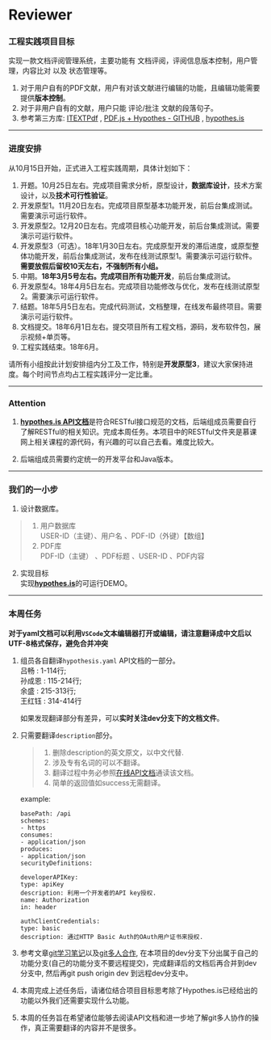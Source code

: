 # Reviewer

### 工程实践项目目标
实现一款文档评阅管理系统，主要功能有 文档评阅，评阅信息版本控制，用户管理，内容比对 以及 状态管理等。
1. 对于用户自有的PDF文献，用户有对该文献进行编辑的功能，且编辑功能需要提供**版本控制**。
2. 对于非用户自有的文献，用户只能 评论/批注 文献的段落句子。
3. 参考第三方库: [ITEXTPdf](https://developers.itextpdf.com/content/itext-7-examples/itext-7-manipulating-existing-pdf) , [PDF.js + Hypothes - GITHUB](https://github.com/hypothesis/pdf.js-hypothes.is) , [hypothes.is](https://web.hypothes.is/)


------

### 进度安排
从10月15日开始，正式进入工程实践周期，具体计划如下：
1. 开题。10月25日左右。完成项目需求分析，原型设计，**数据库设计**，技术方案设计，以及**技术可行性验证**。
2. 开发原型1。11月20日左右。完成项目原型基本功能开发，前后台集成测试。需要演示可运行软件。
3. 开发原型2。12月20日左右。完成项目核心功能开发，前后台集成测试。需要演示可运行软件。
4. 开发原型3（可选）。18年1月30日左右。完成原型开发的滞后进度，或原型整体功能开发，前后台集成测试，发布在线测试原型1。需要演示可运行软件。   
**需要放假后留校10天左右，不强制所有小组。**    
5. 中期。**18年3月5号左右。完成项目所有功能开发**，前后台集成测试。
6. 开发原型4。18年4月5日左右。完成项目功能修改与优化，发布在线测试原型2。需要演示可运行软件。
7. 结题。18年5月5日左右。完成代码测试，文档整理，在线发布最终项目。需要演示可运行软件。
8. 文档提交。18年6月1日左右。提交项目所有工程文档，源码，发布软件包，展示视频+单页等。
9. 工程实践结束。18年6月。

请所有小组按此计划安排组内分工及工作，特别是**开发原型3**，建议大家保持进度。每个时间节点均占工程实践评分一定比重。



     

-----
### Attention
1. [**hypothes.is API文档**](https://h.readthedocs.io/en/latest/api/#)是符合RESTful接口规范的文档，后端组成员需要自行了解RESTful的相关知识。完成本周任务。本项目中的RESTful文件夹是慕课网上相关课程的源代码，有兴趣的可以自己去看。难度比较大。

2. 后端组成员需要约定统一的开发平台和Java版本。
     


-----
### 我们的一小步
1. 设计数据库。
> 1. 用户数据库    
    USER-ID（主键）、用户名 、PDF-ID（外键）【数组】
> 2. PDF库   
    PDF-ID（主键） 、PDF标题 、USER-ID 、PDF内容

2. 实现目标  
    实现[**hypothes.is**](https://web.hypothes.is/)的可运行DEMO。

     

----
### 本周任务
**对于yaml文档可以利用`VSCode`文本编辑器打开或编辑，请注意翻译成中文后以UTF-8格式保存，避免合并冲突**  
1. 组员各自翻译`hypothesis.yaml` API文档的一部分。   
    吕畅 : 1-114行;   
    孙成恩 : 115-214行;   
    余盛 : 215-313行;  
    王红钰 : 314-414行

    如果发现翻译部分有差异，可以**实时关注dev分支下的文档文件**。

2. 只需要翻译`description`部分。
    > 1. 删除description的英文原文，以中文代替.
    > 2. 涉及专有名词的可以不翻译。
    > 3. 翻译过程中务必参照[在线API文档](https://h.readthedocs.io/en/latest/api/#)通读该文档。
    > 4. 简单的返回值如success无需翻译。    

 
    example:
    ```
    basePath: /api
    schemes:
    - https
    consumes:
    - application/json
    produces:
    - application/json
    securityDefinitions:
    
    developerAPIKey:
    type: apiKey
    description: 利用一个开发者的API key授权.
    name: Authorization
    in: header
    
    authClientCredentials:
    type: basic
    description: 通过HTTP Basic Auth的OAuth用户证书来授权.
    ```

3. 参考文章[git学习笔记](http://www.cnblogs.com/wufangfang/p/6085767.html)以及[git多人合作](http://www.jianshu.com/p/819354c035a4), 在本项目的dev分支下分出属于自己的功能分支(自己的功能分支不要远程提交)，完成翻译后的文档后再合并到dev分支中, 然后再git push origin dev 到远程dev分支中。

4. 本周完成上述任务后，请诸位结合项目目标思考除了Hypothes.is已经给出的功能以外我们还需要实现什么功能。

5. 本周的任务旨在希望诸位能够去阅读API文档和进一步地了解git多人协作的操作，真正需要翻译的内容并不是很多。
